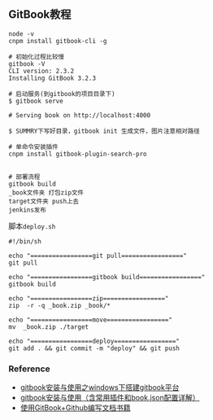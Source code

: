 ## GitBook教程

```shell
node -v
cnpm install gitbook-cli -g

# 初始化过程比较慢
gitbook -V
CLI version: 2.3.2
Installing GitBook 3.2.3

# 启动服务(到gitbook的项目目录下)
$ gitbook serve

# Serving book on http://localhost:4000

$ SUMMRY下写好目录，gitbook init 生成文件，图片注意相对路径

# 单命令安装插件
cnpm install gitbook-plugin-search-pro


# 部署流程
gitbook build
_book文件夹 打包zip文件 
target文件夹 push上去
jenkins发布

```



脚本`deploy.sh`

```shell
#!/bin/sh

echo "=================git pull================="
git pull

echo "=================gitbook build================="
gitbook build

echo "=================zip================="
zip  -r -q _book.zip _book/*

echo "=================move================="
mv  _book.zip ./target

echo "=================deploy================="
git add . && git commit -m "deploy" && git push
```













### Reference

- [gitbook安装与使用之windows下搭建gitbook平台](https://www.cnblogs.com/Lam7/p/6109872.html)
- [gitbook安装与使用（含常用插件和book.json配置详解）](https://blog.csdn.net/fghsfeyhdf/article/details/88403548)
- [使用GitBook+Github编写文档书籍](http://michael728.github.io/2018/09/08/tools-gitbook-hackpythonista-notebook/)